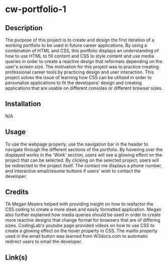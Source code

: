 # cw-portfolio-1

## Description

The purpose of this project is to create and design the first iteration of a working portfolio to be used in future career applications. By using a combination of HTML and CSS, this portfolio displays an understanding of how to use HTML to fill content and CSS to style content and use media queries in order to create a reactive design that reformats depending on the user's screen size. The motivation for this project was to practice creating professional career tools by practicing design and user interaction. This project solves the issue of learning how CSS can be utilized in order to personalize applications to fit the developers' design and creating applications that are usable on different consoles or different browser sizes.

## Installation

N/A

## Usage

To use the webpage properly, use the navigation bar in the header to navigate through the different sections of the portfolio. By hovering over the displayed works in the 'Work' section, users will see a glowing effect on the project that can be selected. By clicking on the selected project, users will be redirected to the project itself. The contact me displays a phone number, and interactive email/resume buttons if users' wish to contact the developer.

## Credits

TA Megan Meyers helped with providing insight on how to reafactor the CSS coding to create a more sleek and easily formatted application. Megan also further explained how media queries should be used in order to create more reactive designs that change format for browsers that are of differing sizes. CodingLab's youtube page provided videos on how to use CSS to create a glowing effect on the hover property in CSS. The mailto property used in the email button was learned from W3docs.com to automatic redirect users to email the developer.

## Link(s)

